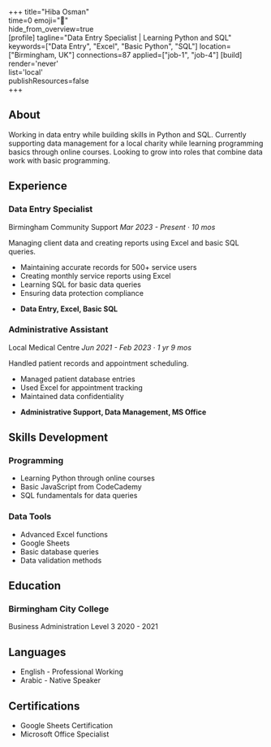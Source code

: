 +++ 
title="Hiba Osman"  
time=0 
emoji="👤"  
hide_from_overview=true  
[profile] 
tagline="Data Entry Specialist | Learning Python and SQL" 
keywords=["Data Entry", "Excel", "Basic Python", "SQL"] 
location=["Birmingham, UK"] 
connections=87 
applied=["job-1", "job-4"] 
[build]    
render='never'   
list='local'    
publishResources=false  
+++

## About

Working in data entry while building skills in Python and SQL. Currently supporting data management for a local charity while learning programming basics through online courses. Looking to grow into roles that combine data work with basic programming.

## Experience

### Data Entry Specialist

Birmingham Community Support
_Mar 2023 - Present · 10 mos_

Managing client data and creating reports using Excel and basic SQL queries.

- Maintaining accurate records for 500+ service users
- Creating monthly service reports using Excel
- Learning SQL for basic data queries
- Ensuring data protection compliance

* **Data Entry, Excel, Basic SQL**

### Administrative Assistant

Local Medical Centre
_Jun 2021 - Feb 2023 · 1 yr 9 mos_

Handled patient records and appointment scheduling.

- Managed patient database entries
- Used Excel for appointment tracking
- Maintained data confidentiality

* **Administrative Support, Data Management, MS Office**

## Skills Development

### Programming

- Learning Python through online courses
- Basic JavaScript from CodeCademy
- SQL fundamentals for data queries

### Data Tools

- Advanced Excel functions
- Google Sheets
- Basic database queries
- Data validation methods

## Education

### Birmingham City College

Business Administration Level 3
2020 - 2021

## Languages

- English - Professional Working
- Arabic - Native Speaker

## Certifications

- Google Sheets Certification
- Microsoft Office Specialist
